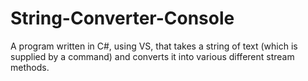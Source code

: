 # String-Converter-Console
A program written in C#, using VS, that takes a string of text (which is supplied by a command) and converts it into various different stream methods.
